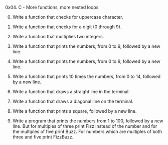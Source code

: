 0x04. C - More functions, more nested loops

0. Write a function that checks for uppercase character.

1. Write a function that checks for a digit (0 through 9).

2. Write a function that multiplies two integers.

3. Write a function that prints the numbers, from 0 to 9, followed by a new line.

4. Write a function that prints the numbers, from 0 to 9, followed by a new line.

5. Write a function that prints 10 times the numbers, from 0 to 14, followed by a new line.

6. Write a function that draws a straight line in the terminal.

7. Write a function that draws a diagonal line on the terminal.

8. Write a function that prints a square, followed by a new line.

9. Write a program that prints the numbers from 1 to 100, followed by a new line. But for multiples of three print Fizz instead of the number and for the multiples of five print Buzz. For numbers which are multiples of both three and five print FizzBuzz.

